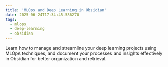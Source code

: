 ```yaml
---
title: 'MLOps and Deep Learning in Obsidian'
date: 2025-06-24T17:34:45.586270
tags:
  - mlops
  - deep-learning
  - obsidian
---
```


Learn how to manage and streamline your deep learning projects using MLOps techniques, and document your processes and insights effectively in Obsidian for better organization and retrieval.
